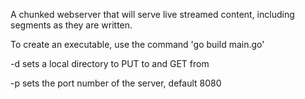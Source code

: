 A chunked webserver that will serve live streamed content, including segments as they are written.

To create an executable, use the command 'go build main.go'

-d sets a local directory to PUT to and GET from

-p sets the port number of the server, default 8080
